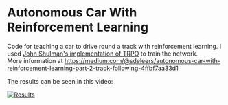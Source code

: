 # Autonomous Car With Reinforcement Learning

Code for teaching a car to drive round a track with reinforcement learning. 
I used [John Shulman's implementation of TRPO](https://github.com/joschu/modular_rl) to train the network.<br />
More information at https://medium.com/@sdeleers/autonomous-car-with-reinforcement-learning-part-2-track-following-4ffbf7aa33d1

The results can be seen in this video:

[![Results](https://img.youtube.com/vi/CPeUW1vXqR0/maxresdefault.jpg)](https://www.youtube.com/watch?v=CPeUW1vXqR0)


